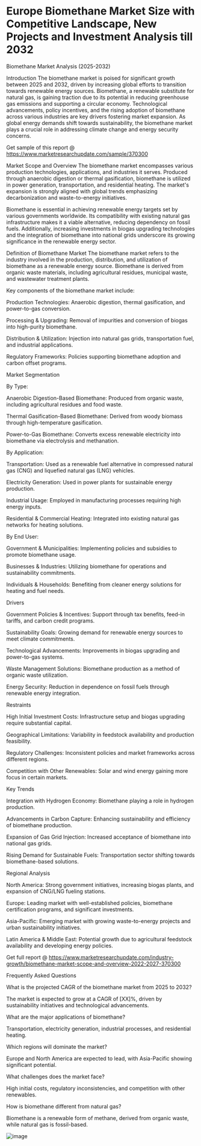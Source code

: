# Europe Biomethane Market Size with Competitive Landscape, New Projects and Investment Analysis till 2032
Biomethane Market Analysis (2025-2032)

Introduction The biomethane market is poised for significant growth between 2025 and 2032, driven by increasing global efforts to transition towards renewable energy sources. Biomethane, a renewable substitute for natural gas, is gaining traction due to its potential in reducing greenhouse gas emissions and supporting a circular economy. Technological advancements, policy incentives, and the rising adoption of biomethane across various industries are key drivers fostering market expansion. As global energy demands shift towards sustainability, the biomethane market plays a crucial role in addressing climate change and energy security concerns.

Get sample of this report @ https://www.marketresearchupdate.com/sample/370300 

Market Scope and Overview The biomethane market encompasses various production technologies, applications, and industries it serves. Produced through anaerobic digestion or thermal gasification, biomethane is utilized in power generation, transportation, and residential heating. The market's expansion is strongly aligned with global trends emphasizing decarbonization and waste-to-energy initiatives.

Biomethane is essential in achieving renewable energy targets set by various governments worldwide. Its compatibility with existing natural gas infrastructure makes it a viable alternative, reducing dependency on fossil fuels. Additionally, increasing investments in biogas upgrading technologies and the integration of biomethane into national grids underscore its growing significance in the renewable energy sector.

Definition of Biomethane Market The biomethane market refers to the industry involved in the production, distribution, and utilization of biomethane as a renewable energy source. Biomethane is derived from organic waste materials, including agricultural residues, municipal waste, and wastewater treatment plants.

Key components of the biomethane market include:

Production Technologies: Anaerobic digestion, thermal gasification, and power-to-gas conversion.

Processing & Upgrading: Removal of impurities and conversion of biogas into high-purity biomethane.

Distribution & Utilization: Injection into natural gas grids, transportation fuel, and industrial applications.

Regulatory Frameworks: Policies supporting biomethane adoption and carbon offset programs.

Market Segmentation

By Type:

Anaerobic Digestion-Based Biomethane: Produced from organic waste, including agricultural residues and food waste.

Thermal Gasification-Based Biomethane: Derived from woody biomass through high-temperature gasification.

Power-to-Gas Biomethane: Converts excess renewable electricity into biomethane via electrolysis and methanation.

By Application:

Transportation: Used as a renewable fuel alternative in compressed natural gas (CNG) and liquefied natural gas (LNG) vehicles.

Electricity Generation: Used in power plants for sustainable energy production.

Industrial Usage: Employed in manufacturing processes requiring high energy inputs.

Residential & Commercial Heating: Integrated into existing natural gas networks for heating solutions.

By End User:

Government & Municipalities: Implementing policies and subsidies to promote biomethane usage.

Businesses & Industries: Utilizing biomethane for operations and sustainability commitments.

Individuals & Households: Benefiting from cleaner energy solutions for heating and fuel needs.

Drivers

Government Policies & Incentives: Support through tax benefits, feed-in tariffs, and carbon credit programs.

Sustainability Goals: Growing demand for renewable energy sources to meet climate commitments.

Technological Advancements: Improvements in biogas upgrading and power-to-gas systems.

Waste Management Solutions: Biomethane production as a method of organic waste utilization.

Energy Security: Reduction in dependence on fossil fuels through renewable energy integration.

Restraints

High Initial Investment Costs: Infrastructure setup and biogas upgrading require substantial capital.

Geographical Limitations: Variability in feedstock availability and production feasibility.

Regulatory Challenges: Inconsistent policies and market frameworks across different regions.

Competition with Other Renewables: Solar and wind energy gaining more focus in certain markets.

Key Trends

Integration with Hydrogen Economy: Biomethane playing a role in hydrogen production.

Advancements in Carbon Capture: Enhancing sustainability and efficiency of biomethane production.

Expansion of Gas Grid Injection: Increased acceptance of biomethane into national gas grids.

Rising Demand for Sustainable Fuels: Transportation sector shifting towards biomethane-based solutions.

Regional Analysis

North America: Strong government initiatives, increasing biogas plants, and expansion of CNG/LNG fueling stations.

Europe: Leading market with well-established policies, biomethane certification programs, and significant investments.

Asia-Pacific: Emerging market with growing waste-to-energy projects and urban sustainability initiatives.

Latin America & Middle East: Potential growth due to agricultural feedstock availability and developing energy policies.

Get full report @ https://www.marketresearchupdate.com/industry-growth/biomethane-market-scope-and-overview-2022-2027-370300 

Frequently Asked Questions

What is the projected CAGR of the biomethane market from 2025 to 2032?

The market is expected to grow at a CAGR of [XX]%, driven by sustainability initiatives and technological advancements.

What are the major applications of biomethane?

Transportation, electricity generation, industrial processes, and residential heating.

Which regions will dominate the market?

Europe and North America are expected to lead, with Asia-Pacific showing significant potential.

What challenges does the market face?

High initial costs, regulatory inconsistencies, and competition with other renewables.

How is biomethane different from natural gas?

Biomethane is a renewable form of methane, derived from organic waste, while natural gas is fossil-based.

![image](https://github.com/user-attachments/assets/d72ff5c7-dfb8-4303-a9be-2eaad231ba18)
